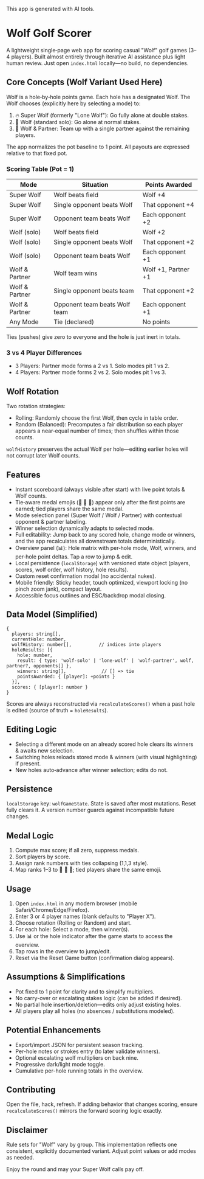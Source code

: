 This app is generated with AI tools.

# Wolf Golf Scorer

A lightweight single‑page web app for scoring casual "Wolf" golf games (3–4 players). Built almost entirely through iterative AI assistance plus light human review. Just open `index.html` locally—no build, no dependencies.

## Core Concepts (Wolf Variant Used Here)
Wolf is a hole‑by‑hole points game. Each hole has a designated Wolf. The Wolf chooses (explicitly here by selecting a mode) to:

1. 🔥 Super Wolf (formerly "Lone Wolf"): Go fully alone at double stakes.
2. 🐺 Wolf (standard solo): Go alone at normal stakes.
3. 🤝 Wolf & Partner: Team up with a single partner against the remaining players.

The app normalizes the pot baseline to 1 point. All payouts are expressed relative to that fixed pot.

### Scoring Table (Pot = 1)
| Mode | Situation | Points Awarded |
|------|-----------|----------------|
| Super Wolf | Wolf beats field | Wolf +4 |
| Super Wolf | Single opponent beats Wolf | That opponent +4 |
| Super Wolf | Opponent team beats Wolf | Each opponent +2 |
| Wolf (solo) | Wolf beats field | Wolf +2 |
| Wolf (solo) | Single opponent beats Wolf | That opponent +2 |
| Wolf (solo) | Opponent team beats Wolf | Each opponent +1 |
| Wolf & Partner | Wolf team wins | Wolf +1, Partner +1 |
| Wolf & Partner | Single opponent beats team | That opponent +2 |
| Wolf & Partner | Opponent team beats Wolf team | Each opponent +1 |
| Any Mode | Tie (declared) | No points |

Ties (pushes) give zero to everyone and the hole is just inert in totals.

### 3 vs 4 Player Differences
- 3 Players: Partner mode forms a 2 vs 1. Solo modes pit 1 vs 2.
- 4 Players: Partner mode forms 2 vs 2. Solo modes pit 1 vs 3.

## Wolf Rotation
Two rotation strategies:
- Rolling: Randomly choose the first Wolf, then cycle in table order.
- Random (Balanced): Precomputes a fair distribution so each player appears a near‑equal number of times; then shuffles within those counts.

`wolfHistory` preserves the actual Wolf per hole—editing earlier holes will not corrupt later Wolf counts.

## Features
- Instant scoreboard (always visible after start) with live point totals & Wolf counts.
- Tie‑aware medal emojis (🥇 🥈 🥉) appear only after the first points are earned; tied players share the same medal.
- Mode selection panel (Super Wolf / Wolf / Partner) with contextual opponent & partner labeling.
- Winner selection dynamically adapts to selected mode.
- Full editability: Jump back to any scored hole, change mode or winners, and the app recalculates all downstream totals deterministically.
- Overview panel (📊): Hole matrix with per‑hole mode, Wolf, winners, and per‑hole point deltas. Tap a row to jump & edit.
- Local persistence (`localStorage`) with versioned state object (players, scores, wolf order, wolf history, hole results).
- Custom reset confirmation modal (no accidental nukes).
- Mobile friendly: Sticky header, touch optimized, viewport locking (no pinch zoom jank), compact layout.
- Accessible focus outlines and ESC/backdrop modal closing.

## Data Model (Simplified)
```
{
  players: string[],
  currentHole: number,
  wolfHistory: number[],          // indices into players
  holeResults: [{
    hole: number,
    result: { type: 'wolf-solo' | 'lone-wolf' | 'wolf-partner', wolf, partner?, opponents[] },
    winners: string[],             // [] => tie
    pointsAwarded: { [player]: +points }
  }],
  scores: { [player]: number }
}
```
Scores are always reconstructed via `recalculateScores()` when a past hole is edited (source of truth = `holeResults`).

## Editing Logic
- Selecting a different mode on an already scored hole clears its winners & awaits new selection.
- Switching holes reloads stored mode & winners (with visual highlighting) if present.
- New holes auto‑advance after winner selection; edits do not.

## Persistence
`localStorage` key: `wolfGameState`.
State is saved after most mutations. Reset fully clears it. A version number guards against incompatible future changes.

## Medal Logic
1. Compute max score; if all zero, suppress medals.
2. Sort players by score.
3. Assign rank numbers with ties collapsing (1,1,3 style).
4. Map ranks 1–3 to 🥇 🥈 🥉; tied players share the same emoji.

## Usage
1. Open `index.html` in any modern browser (mobile Safari/Chrome/Edge/Firefox).
2. Enter 3 or 4 player names (blank defaults to "Player X").
3. Choose rotation (Rolling or Random) and start.
4. For each hole: Select a mode, then winner(s).
5. Use 📊 or the hole indicator after the game starts to access the overview.
6. Tap rows in the overview to jump/edit.
7. Reset via the Reset Game button (confirmation dialog appears).

## Assumptions & Simplifications
- Pot fixed to 1 point for clarity and to simplify multipliers.
- No carry-over or escalating stakes logic (can be added if desired).
- No partial hole insertion/deletion—edits only adjust existing holes.
- All players play all holes (no absences / substitutions modeled).

## Potential Enhancements
- Export/import JSON for persistent season tracking.
- Per-hole notes or strokes entry (to later validate winners).
- Optional escalating wolf multipliers on back nine.
- Progressive dark/light mode toggle.
- Cumulative per-hole running totals in the overview.

## Contributing
Open the file, hack, refresh. If adding behavior that changes scoring, ensure `recalculateScores()` mirrors the forward scoring logic exactly.

## Disclaimer
Rule sets for "Wolf" vary by group. This implementation reflects one consistent, explicitly documented variant. Adjust point values or add modes as needed.

Enjoy the round and may your Super Wolf calls pay off.
